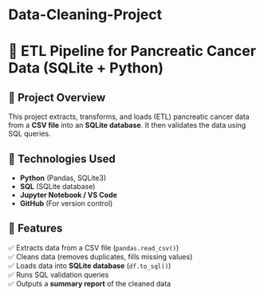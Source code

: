 # Data-Cleaning-Project
# 🏥 ETL Pipeline for Pancreatic Cancer Data (SQLite + Python)

## 📌 Project Overview
This project extracts, transforms, and loads (ETL) pancreatic cancer data from a **CSV file** into an **SQLite database**. It then validates the data using SQL queries.

## 🔧 Technologies Used
- **Python** (Pandas, SQLite3)
- **SQL** (SQLite database)
- **Jupyter Notebook / VS Code**
- **GitHub** (For version control)

## 🚀 Features
✅ Extracts data from a CSV file (`pandas.read_csv()`)  
✅ Cleans data (removes duplicates, fills missing values)  
✅ Loads data into **SQLite database** (`df.to_sql()`)  
✅ Runs SQL validation queries  
✅ Outputs a **summary report** of the cleaned data  
